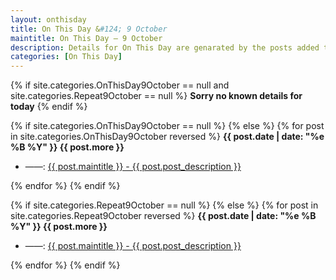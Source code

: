 ```yaml
---
layout: onthisday
title: On This Day &#124; 9 October
maintitle: On This Day — 9 October
description: Details for On This Day are genarated by the posts added to the website so the content is subject to changes/updates over time.
categories: [On This Day]
---
```


{% if site.categories.OnThisDay9October == null and site.categories.Repeat9October == null %}
<strong>Sorry no known details for today</strong>
{% endif %}

{% if site.categories.OnThisDay9October == null %}
{% else %}
{% for post in site.categories.OnThisDay9October reversed %}
<strong>{{ post.date | date: "%e %B %Y" }} {{ post.more }}</strong>
<ul>
<li> ——: <a href="{{ post.url }}">{{ post.maintitle }} - {{ post.post_description }}</a></li>
</ul>
{% endfor %}
{% endif %}

{% if site.categories.Repeat9October == null %}
{% else %}
{% for post in site.categories.Repeat9October reversed %}
<strong>{{ post.date | date: "%e %B %Y" }} {{ post.more }}</strong>
<ul>
<li> ——: <a href="{{ post.url }}">{{ post.maintitle }} - {{ post.post_description }}</a></li>
</ul>
{% endfor %}
{% endif %}
